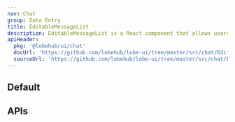 ```yaml
---
nav: Chat
group: Data Entry
title: EditableMessageList
description: EditableMessageList is a React component that allows users to edit a list of chat messages, including their content and role. It is designed to be used in chatbot building applications.
apiHeader:
  pkg: '@lobehub/ui/chat'
  docUrl: 'https://github.com/lobehub/lobe-ui/tree/master/src/chat/EditableMessageList/index.md'
  sourceUrl: 'https://github.com/lobehub/lobe-ui/tree/master/src/chat/EditableMessageList/index.tsx'
---
```


## Default

<code src="./demos/index.tsx" ></code>

## APIs
